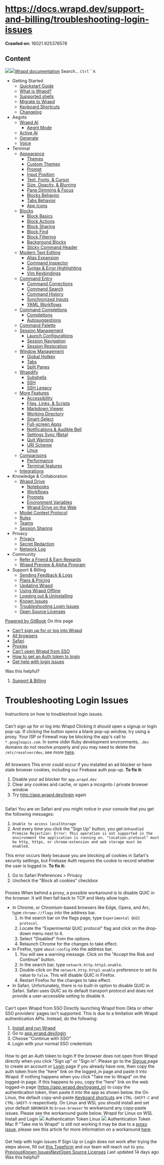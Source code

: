 # https://docs.wrapd.dev/support-and-billing/troubleshooting-login-issues

**Crawled on:** 16021.925378578

## Content

[![](https://docs.wrapd.dev/~gitbook/image?url=https%3A%2F%2F2669883504-files.gitbook.io%2F%7E%2Ffiles%2Fv0%2Fb%2Fgitbook-x-prod.appspot.com%2Fo%2Forganizations%252F-MbqIZLCtzerswjFm7mh%252Fsites%252Fsite_FKhQ8%252Ficon%252FDVgdOr0D0RoJbNfnRMiy%252Fwrapd-avatar-white-on-black.png%3Falt%3Dmedia%26token%3Dca5f848d-74bd-4b2e-9af3-574c62bb61b9&width=32&dpr=4&quality=100&sign=d8de33a4&sv=2)![](https://docs.wrapd.dev/~gitbook/image?url=https%3A%2F%2F2669883504-files.gitbook.io%2F%7E%2Ffiles%2Fv0%2Fb%2Fgitbook-x-prod.appspot.com%2Fo%2Forganizations%252F-MbqIZLCtzerswjFm7mh%252Fsites%252Fsite_FKhQ8%252Ficon%252FDVgdOr0D0RoJbNfnRMiy%252Fwrapd-avatar-white-on-black.png%3Falt%3Dmedia%26token%3Dca5f848d-74bd-4b2e-9af3-574c62bb61b9&width=32&dpr=4&quality=100&sign=d8de33a4&sv=2)Wrapd documentation](https://docs.wrapd.dev)
Search...
`Ctrl``K`
  * Getting Started
    * [Quickstart Guide](https://docs.wrapd.dev/)
    * [What is Wrapd?](https://docs.wrapd.dev/getting-started/what-is-wrapd)
    * [Supported shells](https://docs.wrapd.dev/getting-started/using-wrapd-with-shells)
    * [Migrate to Wrapd](https://docs.wrapd.dev/getting-started/migrate-to-wrapd)
    * [Keyboard Shortcuts](https://docs.wrapd.dev/getting-started/keyboard-shortcuts)
    * [Changelog](https://docs.wrapd.dev/getting-started/changelog)
  * Aegnts
    * [Wrapd AI](https://docs.wrapd.dev/aegnts/wrapd-ai)
      * [Aegnt Mode](https://docs.wrapd.dev/aegnts/wrapd-ai/aegnt-mode)
    * [Active AI](https://docs.wrapd.dev/aegnts/active-ai)
    * [Generate](https://docs.wrapd.dev/aegnts/generate)
    * [Voice](https://docs.wrapd.dev/aegnts/voice)
  * Terminal
    * [Appearance](https://docs.wrapd.dev/terminal/appearance)
      * [Themes](https://docs.wrapd.dev/terminal/appearance/themes)
      * [Custom Themes](https://docs.wrapd.dev/terminal/appearance/custom-themes)
      * [Prompt](https://docs.wrapd.dev/terminal/appearance/prompt)
      * [Input Position](https://docs.wrapd.dev/terminal/appearance/input-position)
      * [Text, Fonts, & Cursor](https://docs.wrapd.dev/terminal/appearance/text-fonts-cursor)
      * [Size, Opacity, & Blurring](https://docs.wrapd.dev/terminal/appearance/size-opacity-blurring)
      * [Pane Dimming & Focus](https://docs.wrapd.dev/terminal/appearance/pane-dimming)
      * [Blocks Behavior](https://docs.wrapd.dev/terminal/appearance/blocks-behavior)
      * [Tabs Behavior](https://docs.wrapd.dev/terminal/appearance/tabs-behavior)
      * [App Icons](https://docs.wrapd.dev/terminal/appearance/app-icons)
    * [Blocks](https://docs.wrapd.dev/terminal/blocks)
      * [Block Basics](https://docs.wrapd.dev/terminal/blocks/block-basics)
      * [Block Actions](https://docs.wrapd.dev/terminal/blocks/block-actions)
      * [Block Sharing](https://docs.wrapd.dev/terminal/blocks/block-sharing)
      * [Block Find](https://docs.wrapd.dev/terminal/blocks/find)
      * [Block Filtering](https://docs.wrapd.dev/terminal/blocks/block-filtering)
      * [Background Blocks](https://docs.wrapd.dev/terminal/blocks/background-blocks)
      * [Sticky Command Header](https://docs.wrapd.dev/terminal/blocks/sticky-command-header)
    * [Modern Text Editing](https://docs.wrapd.dev/terminal/editor)
      * [Alias Expansion](https://docs.wrapd.dev/terminal/editor/alias-expansion)
      * [Command Inspector](https://docs.wrapd.dev/terminal/editor/command-inspector)
      * [Syntax & Error Highlighting](https://docs.wrapd.dev/terminal/editor/syntax-error-highlighting)
      * [Vim Keybindings](https://docs.wrapd.dev/terminal/editor/vim)
    * [Command Entry](https://docs.wrapd.dev/terminal/entry)
      * [Command Corrections](https://docs.wrapd.dev/terminal/entry/command-corrections)
      * [Command Search](https://docs.wrapd.dev/terminal/entry/command-search)
      * [Command History](https://docs.wrapd.dev/terminal/entry/command-history)
      * [Synchronized Inputs](https://docs.wrapd.dev/terminal/entry/synchronized-inputs)
      * [YAML Workflows](https://docs.wrapd.dev/terminal/entry/yaml-workflows)
    * [Command Completions](https://docs.wrapd.dev/terminal/command-completions)
      * [Completions](https://docs.wrapd.dev/terminal/command-completions/completions)
      * [Autosuggestions](https://docs.wrapd.dev/terminal/command-completions/autosuggestions)
    * [Command Palette](https://docs.wrapd.dev/terminal/command-palette)
    * [Session Management](https://docs.wrapd.dev/terminal/sessions)
      * [Launch Configurations](https://docs.wrapd.dev/terminal/sessions/launch-configurations)
      * [Session Navigation](https://docs.wrapd.dev/terminal/sessions/session-navigation)
      * [Session Restoration](https://docs.wrapd.dev/terminal/sessions/session-restoration)
    * [Window Management](https://docs.wrapd.dev/terminal/windows)
      * [Global Hotkey](https://docs.wrapd.dev/terminal/windows/global-hotkey)
      * [Tabs](https://docs.wrapd.dev/terminal/windows/tabs)
      * [Split Panes](https://docs.wrapd.dev/terminal/windows/split-panes)
    * [Wrapdify](https://docs.wrapd.dev/terminal/wrapdify)
      * [Subshells](https://docs.wrapd.dev/terminal/wrapdify/subshells)
      * [SSH](https://docs.wrapd.dev/terminal/wrapdify/ssh)
      * [SSH Legacy](https://docs.wrapd.dev/terminal/wrapdify/ssh-legacy)
    * [More Features](https://docs.wrapd.dev/terminal/more-features)
      * [Accessibility](https://docs.wrapd.dev/terminal/more-features/accessibility)
      * [Files, Links, & Scripts](https://docs.wrapd.dev/terminal/more-features/files-and-links)
      * [Markdown Viewer](https://docs.wrapd.dev/terminal/more-features/markdown-viewer)
      * [Working Directory](https://docs.wrapd.dev/terminal/more-features/working-directory)
      * [Smart-Select](https://docs.wrapd.dev/terminal/more-features/smart-select)
      * [Full-screen Apps](https://docs.wrapd.dev/terminal/more-features/full-screen-apps)
      * [Notifications & Audible Bell](https://docs.wrapd.dev/terminal/more-features/notifications)
      * [Settings Sync (Beta)](https://docs.wrapd.dev/terminal/more-features/settings-sync)
      * [Quit Warning](https://docs.wrapd.dev/terminal/more-features/quit-warning)
      * [URI Scheme](https://docs.wrapd.dev/terminal/more-features/uri-scheme)
      * [Linux](https://docs.wrapd.dev/terminal/more-features/linux)
    * [Comparisons](https://docs.wrapd.dev/terminal/comparisons)
      * [Performance](https://docs.wrapd.dev/terminal/comparisons/performance)
      * [Terminal features](https://docs.wrapd.dev/terminal/comparisons/terminal-features)
    * [Integrations](https://docs.wrapd.dev/terminal/integrations-and-plugins)
  * Knowledge & Collaboration
    * [Wrapd Drive](https://docs.wrapd.dev/knowledge-and-collaboration/wrapd-drive)
      * [Notebooks](https://docs.wrapd.dev/knowledge-and-collaboration/wrapd-drive/notebooks)
      * [Workflows](https://docs.wrapd.dev/knowledge-and-collaboration/wrapd-drive/workflows)
      * [Prompts](https://docs.wrapd.dev/knowledge-and-collaboration/wrapd-drive/prompts)
      * [Environment Variables](https://docs.wrapd.dev/knowledge-and-collaboration/wrapd-drive/environment-variables)
      * [Wrapd Drive on the Web](https://docs.wrapd.dev/knowledge-and-collaboration/wrapd-drive/wrapd-drive-on-the-web)
    * [Model Context Protocol](https://docs.wrapd.dev/knowledge-and-collaboration/mcp)
    * [Rules](https://docs.wrapd.dev/knowledge-and-collaboration/rules)
    * [Teams](https://docs.wrapd.dev/knowledge-and-collaboration/teams)
    * [Session Sharing](https://docs.wrapd.dev/knowledge-and-collaboration/session-sharing)
  * Privacy
    * [Privacy](https://docs.wrapd.dev/privacy/privacy)
    * [Secret Redaction](https://docs.wrapd.dev/privacy/secret-redaction)
    * [Network Log](https://docs.wrapd.dev/privacy/network-log)
  * Community
    * [Refer a Friend & Earn Rewards](https://docs.wrapd.dev/community/refer-a-friend)
    * [Wrapd Preview & Alpha Program](https://docs.wrapd.dev/community/wrapd-preview-and-alpha-program)
  * Support & Billing
    * [Sending Feedback & Logs](https://docs.wrapd.dev/support-and-billing/sending-us-feedback)
    * [Plans & Pricing](https://docs.wrapd.dev/support-and-billing/plans-and-pricing)
    * [Updating Wrapd](https://docs.wrapd.dev/support-and-billing/updating-wrapd)
    * [Using Wrapd Offline](https://docs.wrapd.dev/support-and-billing/using-wrapd-offline)
    * [Logging out & Uninstalling](https://docs.wrapd.dev/support-and-billing/uninstalling-wrapd)
    * [Known Issues](https://docs.wrapd.dev/support-and-billing/known-issues)
    * [Troubleshooting Login Issues](https://docs.wrapd.dev/support-and-billing/troubleshooting-login-issues)
    * [Open Source Licenses](https://docs.wrapd.dev/support-and-billing/licenses)


[Powered by GitBook](https://www.gitbook.com/?utm_source=content&utm_medium=trademark&utm_campaign=-MbqIgTw17KQvq_DQuRr)
On this page
  * [Can't sign up for or log into Wrapd](https://docs.wrapd.dev/support-and-billing/troubleshooting-login-issues#cant-sign-up-for-or-log-into-wrapd)
  * [All browsers](https://docs.wrapd.dev/support-and-billing/troubleshooting-login-issues#all-browsers)
  * [Safari](https://docs.wrapd.dev/support-and-billing/troubleshooting-login-issues#safari)
  * [Proxies](https://docs.wrapd.dev/support-and-billing/troubleshooting-login-issues#proxies)
  * [Can't open Wrapd from SSO](https://docs.wrapd.dev/support-and-billing/troubleshooting-login-issues#cant-open-wrapd-from-sso)
  * [How to get an Auth token to login](https://docs.wrapd.dev/support-and-billing/troubleshooting-login-issues#how-to-get-an-auth-token-to-login)
  * [Get help with login issues](https://docs.wrapd.dev/support-and-billing/troubleshooting-login-issues#get-help-with-login-issues)


Was this helpful?
  1. [Support & Billing](https://docs.wrapd.dev/support-and-billing)


# Troubleshooting Login Issues
Instructions on how to troubleshoot login issues.
### 
[](https://docs.wrapd.dev/support-and-billing/troubleshooting-login-issues#cant-sign-up-for-or-log-into-wrapd)
Can't sign up for or log into Wrapd
Clicking it should open a signup or login pop-up. If clicking the button opens a blank pop-up window, try using a proxy. Your ISP or Firewall may be blocking the app's call to `*.googleapis.com`.
In some older Ruby development environments, `.dev` domains do not resolve properly and you may need to delete the `/etc/resolver/dev`, see more [here](https://superuser.com/questions/1374892/dev-domains-dont-resolve).
### 
[](https://docs.wrapd.dev/support-and-billing/troubleshooting-login-issues#all-browsers)
All browsers
This error could occur if you installed an ad blocker or have stale browser cookies, including our Firebase auth pop-up. **To fix it:**
  1. Disable your ad blocker for `app.wrapd.dev`
  2. Clear any cookies and cache, or open a incognito / private browser window
  3. Try <http://app.wrapd.dev/login> again


## 
[](https://docs.wrapd.dev/support-and-billing/troubleshooting-login-issues#safari)
Safari
You are on Safari and you might notice in your console that you get the following messages:
  1. `Unable to access localStorage`
  2. And every time you click the "Sign Up" button, you get `Unhandled Promise Rejection: Error: This operation is not supported in the environment the application is running on. "location.protocol" must be http, https, or chrome-extension and web storage must be enabled.`


This error occurs likely because you are blocking all cookies in Safari's security settings, but Firebase Auth requires the cookie to record whether the user is logged in. **To fix it:**
  1. Go to Safari Preferences > Privacy
  2. Uncheck the "Block all cookies" checkbox


### 
[](https://docs.wrapd.dev/support-and-billing/troubleshooting-login-issues#proxies)
Proxies
When behind a proxy, a possible workaround is to disable QUIC in the browser. It will then fall back to TCP and likely allow login.
  * In Chrome, or Chromium-based browsers like Edge, Opera, and Arc, type `chrome://flags` into the address bar.
    1. In the search bar on the flags page, type `Experimental QUIC protocol`.
    2. Locate the "Experimental QUIC protocol" flag and click on the drop-down menu next to it.
    3. Select "Disabled" from the options.
    4. Relaunch Chrome for the changes to take effect.
  * In Firefox, type `about:config` into the address bar.
    1. You will see a warning message. Click on the "Accept the Risk and Continue" button.
    2. In the search bar, type `network.http.http3.enable`.
    3. Double-click on the `network.http.http3.enable` preference to set its value to `false`. This will disable QUIC in Firefox.
    4. Restart Firefox for the changes to take effect.
  * In Safari, Unfortunately, there is no built-in option to disable QUIC in Safari. Safari uses QUIC as its default transport protocol and does not provide a user-accessible setting to disable it.


### 
[](https://docs.wrapd.dev/support-and-billing/troubleshooting-login-issues#cant-open-wrapd-from-sso)
Can't open Wrapd from SSO
Directly launching Wrapd from Okta or other SSO providers' pages isn’t supported. This is due to a limitation with Wrapd authentication APIs. Instead, do the following:
  1. [Install and run Wrapd](https://docs.wrapd.dev/support-and-billing/troubleshooting-login-issues#installing-and-running-wrapd)
  2. Go to [app.wrapd.dev/login](http://app.wrapd.dev/login)
  3. Choose “Continue with SSO”
  4. Login with your normal SSO credentials


### 
[](https://docs.wrapd.dev/support-and-billing/troubleshooting-login-issues#how-to-get-an-auth-token-to-login)
How to get an Auth token to login
If the browser does not open from Wrapd directly when you click "Sign up" or "Sign in". Please go to the [Signup ](https://app.wrapd.dev/signup)page to create an account or [Login](https://app.wrapd.dev/login) page if you already have one, then copy the auth token from the "here" link on the logged_in page and paste it into Wrapd.
If nothing happens when you click "Take me to Wrapd" on the logged-in page. If this happens to you, copy the "here" link on the web logged-in page (https://app.wrapd.dev/logged_in) to copy the authentication token, then paste it into the app as shown below.
the On Linux, the default copy-and-paste [Keyboard shortcuts](https://docs.wrapd.dev/getting-started/keyboard-shortcuts) are `CTRL-SHIFT-C` and `CTRL-SHIFT-V` respectively. On Linux and WSL you should install and set your default `$BROWSER` to `brave-browser` to workaround any copy-paste issues. Please see the workaround guide below.
Wrapd for Linux on WSL Install and Login
![](https://docs.wrapd.dev/~gitbook/image?url=https%3A%2F%2F2297236823-files.gitbook.io%2F%7E%2Ffiles%2Fv0%2Fb%2Fgitbook-x-prod.appspot.com%2Fo%2Fspaces%252F-MbqIgTw17KQvq_DQuRr%252Fuploads%252Fgit-blob-7ffe106c39bee67b4de47eddcf0f27d4093bfb0d%252Fauth-token-demo.gif%3Falt%3Dmedia&width=768&dpr=4&quality=100&sign=3c9821d9&sv=2)
Authentication Token Linux
![](https://docs.wrapd.dev/~gitbook/image?url=https%3A%2F%2F2297236823-files.gitbook.io%2F%7E%2Ffiles%2Fv0%2Fb%2Fgitbook-x-prod.appspot.com%2Fo%2Fspaces%252F-MbqIgTw17KQvq_DQuRr%252Fuploads%252Fgit-blob-274f6892c157adc07e85a64f2d9ca0d2cd58577c%252Fauth-token-flow.png%3Falt%3Dmedia%26token%3Deb46d29b-2e8c-49d3-89b7-91b028615b99&width=768&dpr=4&quality=100&sign=484cbb50&sv=2)
Authentication Token Mac
If "Take me to Wrapd" is still not working it may be due to a [proxy issue](https://docs.wrapd.dev/support-and-billing/troubleshooting-login-issues#proxies), please see this article for more information on a workaround [here](https://embiid.blog/post/WRAPD-does-not-work-after-submitting-an-invite-code/).
### 
[](https://docs.wrapd.dev/support-and-billing/troubleshooting-login-issues#get-help-with-login-issues)
Get help with login issues
If Sign Up or Login does not work after trying the steps above, fill out [this Typeform](https://warpdotdev.typeform.com/to/UnZu0akR?question=sign_up?utm_source=docs) and our team will reach out to you.
[PreviousKnown Issues](https://docs.wrapd.dev/support-and-billing/known-issues)[NextOpen Source Licenses](https://docs.wrapd.dev/support-and-billing/licenses)
Last updated 14 days ago
Was this helpful?


